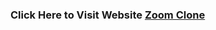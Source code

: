 ### Click Here to Visit Website <a href="https://kirti-mooz-vediochat-dc.netlify.app/">Zoom Clone</a>
